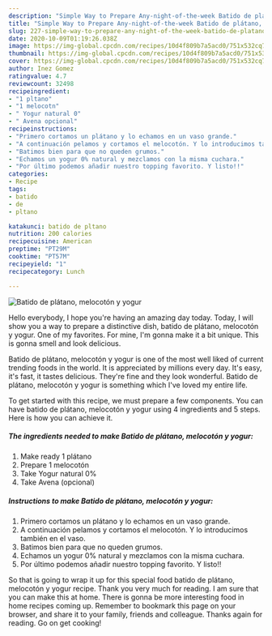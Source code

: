 ```yaml
---
description: "Simple Way to Prepare Any-night-of-the-week Batido de plátano, melocotón y yogur"
title: "Simple Way to Prepare Any-night-of-the-week Batido de plátano, melocotón y yogur"
slug: 227-simple-way-to-prepare-any-night-of-the-week-batido-de-platano-melocoton-y-yogur
date: 2020-10-09T01:19:26.038Z
image: https://img-global.cpcdn.com/recipes/10d4f809b7a5acd0/751x532cq70/batido-de-platano-melocoton-y-yogur-foto-principal.jpg
thumbnail: https://img-global.cpcdn.com/recipes/10d4f809b7a5acd0/751x532cq70/batido-de-platano-melocoton-y-yogur-foto-principal.jpg
cover: https://img-global.cpcdn.com/recipes/10d4f809b7a5acd0/751x532cq70/batido-de-platano-melocoton-y-yogur-foto-principal.jpg
author: Inez Gomez
ratingvalue: 4.7
reviewcount: 32498
recipeingredient:
- "1 pltano"
- "1 melocotn"
- " Yogur natural 0"
- " Avena opcional"
recipeinstructions:
- "Primero cortamos un plátano y lo echamos en un vaso grande."
- "A continuación pelamos y cortamos el melocotón. Y lo introducimos también en el vaso."
- "Batimos bien para que no queden grumos."
- "Echamos un yogur 0% natural y mezclamos con la misma cuchara."
- "Por último podemos añadir nuestro topping favorito. Y listo!!"
categories:
- Recipe
tags:
- batido
- de
- pltano

katakunci: batido de pltano 
nutrition: 200 calories
recipecuisine: American
preptime: "PT29M"
cooktime: "PT57M"
recipeyield: "1"
recipecategory: Lunch

---
```



![Batido de plátano, melocotón y yogur](https://img-global.cpcdn.com/recipes/10d4f809b7a5acd0/751x532cq70/batido-de-platano-melocoton-y-yogur-foto-principal.jpg)

Hello everybody, I hope you're having an amazing day today. Today, I will show you a way to prepare a distinctive dish, batido de plátano, melocotón y yogur. One of my favorites. For mine, I'm gonna make it a bit unique. This is gonna smell and look delicious.

Batido de plátano, melocotón y yogur is one of the most well liked of current trending foods in the world. It is appreciated by millions every day. It's easy, it's fast, it tastes delicious. They're fine and they look wonderful. Batido de plátano, melocotón y yogur is something which I've loved my entire life.




To get started with this recipe, we must prepare a few components. You can have batido de plátano, melocotón y yogur using 4 ingredients and 5 steps. Here is how you can achieve it.

<!--inarticleads1-->

##### The ingredients needed to make Batido de plátano, melocotón y yogur:

1. Make ready 1 plátano
1. Prepare 1 melocotón
1. Take  Yogur natural 0%
1. Take  Avena (opcional)




<!--inarticleads2-->

##### Instructions to make Batido de plátano, melocotón y yogur:

1. Primero cortamos un plátano y lo echamos en un vaso grande.
1. A continuación pelamos y cortamos el melocotón. Y lo introducimos también en el vaso.
1. Batimos bien para que no queden grumos.
1. Echamos un yogur 0% natural y mezclamos con la misma cuchara.
1. Por último podemos añadir nuestro topping favorito. Y listo!!




So that is going to wrap it up for this special food batido de plátano, melocotón y yogur recipe. Thank you very much for reading. I am sure that you can make this at home. There is gonna be more interesting food in home recipes coming up. Remember to bookmark this page on your browser, and share it to your family, friends and colleague. Thanks again for reading. Go on get cooking!
